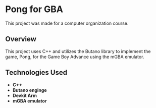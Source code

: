 # Pong for GBA
This project was made for a computer organization course.

## Overview 
This project uses C++ and utilizes the Butano library to implement the game, Pong, for the Game Boy Advance using the mGBA emulator.

## Technologies Used
- **C++**
- **Butano enginge**
- **Devkit Arm**
- **mGBA emulator**
